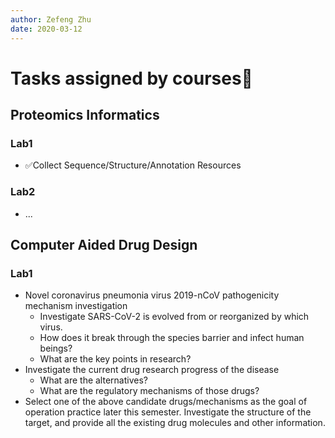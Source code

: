 ```yaml
---
author: Zefeng Zhu
date: 2020-03-12
---
```


# Tasks assigned by courses💫


## Proteomics Informatics

### Lab1

* ✅Collect Sequence/Structure/Annotation Resources

### Lab2

* ...

## Computer Aided Drug Design

### Lab1

* Novel coronavirus pneumonia virus 2019-nCoV pathogenicity mechanism investigation
  * Investigate SARS-CoV-2 is evolved from or reorganized by which virus.
  * How does it break through the species barrier and infect human beings? 
  * What are the key points in research?
* Investigate the current drug research progress of the disease
  * What are the alternatives? 
  * What are the regulatory mechanisms of those drugs?
* Select one of the above candidate drugs/mechanisms as the goal of operation practice later this semester. Investigate the structure of the target, and provide all the existing drug molecules and other information.